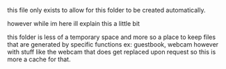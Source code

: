 this file only exists to allow for this folder to be created automatically.

however while im here ill explain this a little bit

this folder is less of a temporary space and more so a place to keep files that are generated by specific functions ex: guestbook, webcam
however with stuff like the webcam that does get replaced upon request so this is more a cache for that.